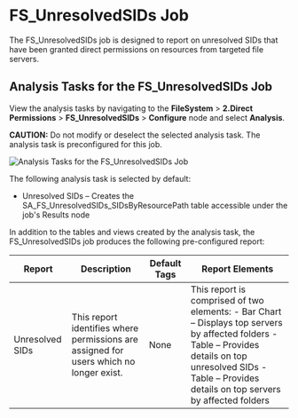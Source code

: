 # FS_UnresolvedSIDs Job

The FS_UnresolvedSIDs job is designed to report on unresolved SIDs that have been granted direct
permissions on resources from targeted file servers.

## Analysis Tasks for the FS_UnresolvedSIDs Job

View the analysis tasks by navigating to the **FileSystem** > **2.Direct Permissions** >
**FS_UnresolvedSIDs** > **Configure** node and select **Analysis**.

**CAUTION:** Do not modify or deselect the selected analysis task. The analysis task is
preconfigured for this job.

![Analysis Tasks for the FS_UnresolvedSIDs Job](/img/product_docs/accessanalyzer/solutions/filesystem/directpermissions/unresolvedsidsanalysis.webp)

The following analysis task is selected by default:

- Unresolved SIDs – Creates the SA_FS_UnresolvedSIDs_SIDsByResourcePath table accessible under the
  job's Results node

In addition to the tables and views created by the analysis task, the FS_UnresolvedSIDs job produces
the following pre-configured report:

| Report          | Description                                                                            | Default Tags | Report Elements                                                                                                                                                                                                  |
| --------------- | -------------------------------------------------------------------------------------- | ------------ | ---------------------------------------------------------------------------------------------------------------------------------------------------------------------------------------------------------------- |
| Unresolved SIDs | This report identifies where permissions are assigned for users which no longer exist. | None         | This report is comprised of two elements: - Bar Chart – Displays top servers by affected folders - Table – Provides details on top unresolved SIDs - Table – Provides details on top servers by affected folders |
